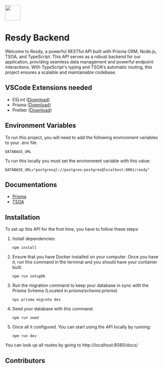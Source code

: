 <img src="https://resdy-dev.s3.eu-west-1.amazonaws.com/assets/resdy-logo-white.png" height="50">


# Resdy Backend

Welcome to Resdy, a powerful RESTful API built with Prisma ORM, Node.js, TSOA, and TypeScript. This API serves as a robust backend for our application, providing seamless data management and powerful endpoint interactions. With TypeScript's typing and TSOA's automatic routing, this project ensures a scalable and maintainable codebase.

## VSCode Extensions needed

 - ESLint ([Download](https://marketplace.visualstudio.com/items?itemName=dbaeumer.vscode-eslint))
 - Prisma ([Download](https://marketplace.visualstudio.com/items?itemName=Prisma.prisma))
 - Prettier ([Download](https://marketplace.visualstudio.com/items?itemName=esbenp.prettier-vscode))


## Environment Variables

To run this project, you will need to add the following environment variables to your .env file

`DATABASE_URL`

Tu run this locally you must set the environment variable with this value:

`DATABASE_URL="postgresql://postgres:postgres@localhost:8001/resdy"`


## Documentations

 - [Prisma](https://www.prisma.io/docs)
 - [TSOA](https://tsoa-community.github.io/docs/)


## Installation

To set up this API for the first time, you have to follow these steps:

 1. Install dependencies:
 
	 `npm install`

 2. Ensure that you have Docker installed on your computer. Once you have it, run this command in the terminal and you should have your container built.

	 `npm run setupDb`

 3. Run the migration command to keep your database in sync with the Prisma Schema (Located in *prisma/schema.prisma*)

	 `npx prisma migrate dev`

 4. Seed your database with this command:

	 `npm run seed`

 5. Once all it configured. You can start using the API locally by running:

	 `npm run dev`

You can look up all routes by going to http://localhost:8080/docs/
## Contributors

<!-- ALL-CONTRIBUTORS-LIST:START - Do not remove or modify this section -->
<!-- prettier-ignore-start -->
<!-- markdownlint-disable -->

<!-- markdownlint-restore -->
<!-- prettier-ignore-end -->

<!-- ALL-CONTRIBUTORS-LIST:END -->
